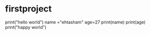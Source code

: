 # firstproject
print("hello world")
name ="ehtasham"
age=27
print(name)
print(age)
print("happy world")
